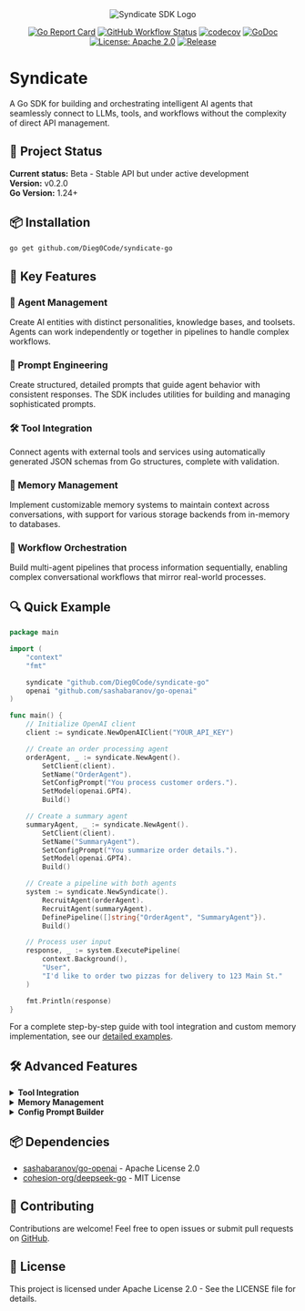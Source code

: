 <div align="center">
  <img src="https://i.imgur.com/e608zH3.png" alt="Syndicate SDK Logo"/>
  
[![Go Report Card](https://goreportcard.com/badge/github.com/Dieg0Code/syndicate-go)](https://goreportcard.com/report/github.com/Dieg0Code/syndicate-go)
[![GitHub Workflow Status](https://img.shields.io/github/actions/workflow/status/Dieg0Code/syndicate-go/ci.yml?branch=main)](https://github.com/Dieg0Code/syndicate-go/actions)
[![codecov](https://codecov.io/github/Dieg0Code/syndicate-go/graph/badge.svg?token=FXYY1S9EP4)](https://codecov.io/github/Dieg0Code/syndicate-go)
[![GoDoc](https://godoc.org/github.com/Dieg0Code/syndicate-go?status.svg)](https://pkg.go.dev/github.com/Dieg0Code/syndicate-go)
[![License: Apache 2.0](https://img.shields.io/badge/License-Apache%202.0-blue.svg)](https://opensource.org/licenses/Apache-2.0)
[![Release](https://img.shields.io/github/v/release/Dieg0Code/syndicate-go)](https://github.com/Dieg0Code/syndicate-go/releases)
</div>

# Syndicate

A Go SDK for building and orchestrating intelligent AI agents that seamlessly connect to LLMs, tools, and workflows without the complexity of direct API management.

## 🚀 Project Status

**Current status:** Beta - Stable API but under active development  
**Version:** v0.2.0  
**Go Version:** 1.24+

## 📦 Installation

```bash
go get github.com/Dieg0Code/syndicate-go
```

## 🔑 Key Features

### 🤖 Agent Management

Create AI entities with distinct personalities, knowledge bases, and toolsets. Agents can work independently or together in pipelines to handle complex workflows.

### 🧠 Prompt Engineering

Create structured, detailed prompts that guide agent behavior with consistent responses. The SDK includes utilities for building and managing sophisticated prompts.

### 🛠️ Tool Integration

Connect agents with external tools and services using automatically generated JSON schemas from Go structures, complete with validation.

### 💾 Memory Management

Implement customizable memory systems to maintain context across conversations, with support for various storage backends from in-memory to databases.

### 🔄 Workflow Orchestration

Build multi-agent pipelines that process information sequentially, enabling complex conversational workflows that mirror real-world processes.

## 🔍 Quick Example

```go
package main

import (
    "context"
    "fmt"

    syndicate "github.com/Dieg0Code/syndicate-go"
    openai "github.com/sashabaranov/go-openai"
)

func main() {
    // Initialize OpenAI client
    client := syndicate.NewOpenAIClient("YOUR_API_KEY")

    // Create an order processing agent
    orderAgent, _ := syndicate.NewAgent().
        SetClient(client).
        SetName("OrderAgent").
        SetConfigPrompt("You process customer orders.").
        SetModel(openai.GPT4).
        Build()

    // Create a summary agent
    summaryAgent, _ := syndicate.NewAgent().
        SetClient(client).
        SetName("SummaryAgent").
        SetConfigPrompt("You summarize order details.").
        SetModel(openai.GPT4).
        Build()

    // Create a pipeline with both agents
    system := syndicate.NewSyndicate().
        RecruitAgent(orderAgent).
        RecruitAgent(summaryAgent).
        DefinePipeline([]string{"OrderAgent", "SummaryAgent"}).
        Build()

    // Process user input
    response, _ := system.ExecutePipeline(
        context.Background(),
        "User",
        "I'd like to order two pizzas for delivery to 123 Main St."
    )

    fmt.Println(response)
}
```

For a complete step-by-step guide with tool integration and custom memory implementation, see our [detailed examples](https://github.com/Dieg0Code/syndicate-go/tree/main/examples).

## 🛠️ Advanced Features

<details>
  <summary><b>Tool Integration</b></summary>

Integrate external tools with agents using JSON schemas. The SDK automatically generates schemas from Go structures, allowing for easy validation and integration.

```go
package main

import (
	"encoding/json"
	"fmt"
	"log"

	syndicate "github.com/Dieg0Code/syndicate-go"
)

// 📝 Defining the schema for menu items
type MenuItemSchema struct {
	ItemName string `json:"item_name" description:"Menu item name" required:"true"`
	Quantity int    `json:"quantity" description:"Quantity ordered by the user" required:"true"`
	Price    int    `json:"price" description:"Menu item price" required:"true"`
}

// 📝 Defining the schema for the user's order
type UserOrderFunctionSchema struct {
	MenuItems       []MenuItemSchema `json:"menu_items" description:"List of ordered menu items" required:"true"`
	DeliveryAddress string           `json:"delivery_address" description:"Order delivery address" required:"true"`
	UserName        string           `json:"user_name" description:"User's name placing the order" required:"true"`
	PhoneNumber     string           `json:"phone_number" description:"User's phone number" required:"true"`
	PaymentMethod   string           `json:"payment_method" description:"Payment method (cash or transfer only)" required:"true" enum:"cash,transfer"`
}

func main() {
	// 🏗️ Generate the JSON schema
	schema, err := syndicate.GenerateRawSchema(UserOrderFunctionSchema{})
	if err != nil {
		log.Fatal(err)
	}

	// 🎨 Pretty-print the schema
	pretty, err := json.MarshalIndent(json.RawMessage(schema), "", "  ")
	if err != nil {
		log.Fatal(err)
	}

	// 📜 Display the generated schema
	fmt.Println("UserOrderFunction schema:")

fmt.Println(string(pretty))
}
```

---

### 🏗️ What does `GenerateRawSchema` do?

The function `GenerateRawSchema` returns a value of type `json.RawMessage`, which is just an alias for `[]byte`. This contains the **JSON schema** we need to define our **Tool**. 🛠️🔧

This structure generates the following JSON schema: 🎯

```json
{
  "type": "object",
  "properties": {
    "delivery_address": {
      "type": "string",
      "description": "Order delivery address"
    },
    "menu_items": {
      "type": "array",
      "description": "List of ordered menu items",
      "items": {
        "type": "object",
        "properties": {
          "item_name": {
            "type": "string",
            "description": "Menu item name"
          },
          "price": {
            "type": "integer",
            "description": "Menu item price"
          },
          "quantity": {
            "type": "integer",
            "description": "Quantity ordered by the user"
          }
        },
        "required": ["item_name", "quantity", "price"],
        "additionalProperties": false
      }
    },
    "payment_method": {
      "type": "string",
      "description": "Payment method (cash or transfer only)",
      "enum": ["cash", "transfer"]
    },
    "phone_number": {
      "type": "string",
      "description": "User's phone number"
    },
    "user_name": {
      "type": "string",
      "description": "User's name placing the order"
    }
  },
  "required": [
    "menu_items",
    "delivery_address",
    "user_name",
    "phone_number",
    "payment_method"
  ],
  "additionalProperties": false
}
```

### 🔄 Deserializing the Response

We can use the same Go structure to capture the response and deserialize it into a Go object. 🧑‍💻📦 This makes it easier to handle the data in your application.

#### Definition of Jsonschemas and Their Handlers 🚀

Now that we know how to create Tools for the LLM, the question arises: **How do we tell the LLM what to do with that information?** 🤔 To do that, we need to define a **`Handler`** for each `Tool`.

Manually creating the logic to distinguish between when the LLM responds with a normal message or with a call to a `Tool` can be tedious and error-prone. 😅 That's why `Syndicate` offers a way to define Handlers for each `Tool`, which are responsible for processing the information the LLM receives.

To achieve this, we have the **`Tool`** interface:

```go
type Tool interface {
	GetDefinition() ToolDefinition   // Returns the definition of the tool (name, description, parameters, etc.)
	Execute(args json.RawMessage) (interface{}, error)  // Executes the tool with the given arguments
}
```

The SDK requires you to implement this interface in order to associate tools with an agent. The interface has two methods:

- **`GetDefinition`**: Returns the definition of the tool, which includes the name, description, parameters, and whether it's strict or not. 📜
- **`Execute`**: This is the method called when the LLM makes a call to the tool. It receives the arguments for the call and returns an object that can be anything, but it must be something that can be converted to a string, since the result of calling the tool will later be passed back to the LLM for further processing. 🔄

Here's an example of what a `Handler` for the `SaveOrder` tool might look like: 🎯

```go
package main

import (
    "encoding/json"
    "fmt"
    "log"

    syndicate "github.com/Dieg0Code/syndicate-go"
)

type MenuItemSchema struct {
	ItemName string `json:"item_name" description:"Menu item name" required:"true"`
	Quantity int    `json:"quantity" description:"Quantity ordered by the user" required:"true"`
	Price    int    `json:"price" description:"Menu item price" required:"true"`
}

type UserOrderFunctionSchema struct {
	MenuItems       []MenuItemSchema `json:"menu_items" description:"List of ordered menu items" required:"true"`
	DeliveryAddress string           `json:"delivery_address" description:"Order delivery address" required:"true"`
	UserName        string           `json:"user_name" description:"User's name placing the order" required:"true"`
	PhoneNumber     string           `json:"phone_number" description:"User's phone number" required:"true"`
	PaymentMethod   string           `json:"payment_method" description:"Payment method (cash or transfer only)" required:"true" enum:"cash,transfer"`
}

type SaveOrderTool struct {
    // Here you can add any necessary fields to process the call
}

func NewSaveOrderTool() syndicate.Tool {
    return &SaveOrderTool{}
}

func (s *SaveOrderTool) GetDefinition() syndicate.ToolDefinition {
    schema, err := syndicate.GenerateRawSchema(UserOrderFunctionSchema{})
    if err != nil {
        log.Fatal(err)
    }

    return syndicate.ToolDefinition{
        Name:        "SaveOrder",
        Description: "Retrieves the user's order. The user must provide the requested menu items, delivery address, name, phone number, and payment method. The payment method can only be cash or bank transfer.",
        Parameters:  schema,
        Strict:      true,
    }
}

func (s *SaveOrderTool) Execute(args json.RawMessage) (interface{}, error) {
    var order UserOrderFunctionSchema
    if err := json.Unmarshal(args, &order); err != nil {
        return nil, err
    }

    // You can do whatever you want with the order information here
    // Save it to a database, send it to an external service, etc.
    // It's up to you.
    // Usually, you'll want to inject a repo dependency into the SaveOrderTool struct and constructor
    // and use it here to store the information.
    fmt.Printf("Order received: %+v\n", order)

    return "Order received successfully", nil
}

func main() {
    // Create a new instance of the tool
    saveOrderTool := NewSaveOrderTool()

    // Create a new instance of an agent
    agent, err := syndicate.NewAgent().
        SetClient(client).
        SetName("HelloAgent").
        SetConfigPrompt("<YOUR_PROMPT>").
        SetMemory(memoryAgentOne).
        SetModel(openai.GPT4).
        EquipTool(saveOrderTool). // Equip the tool to the agent 🧰
        Build()
    if err != nil {
        fmt.Printf("Error creating agent: %v\n", err)
    }

    // Process a sample input with the agent 🧠
    response, err := agent.Process(context.Background(), "Jhon Doe", "What is on the menu?")
    if err != nil {
        fmt.Printf("Error processing input: %v\n", err)
    }

    fmt.Println("\nAgent Response:")
    fmt.Println(response)
}
```

### Key Points 💡

- **`GetDefinition`** returns the definition of the tool, including its name, description, and parameters that the LLM should send when it calls the tool. 📝
- **`Execute`** processes the arguments passed by the LLM, allowing you to perform actions like storing the order in a database or making API calls. 🔄

In the `main` function, we create an agent, equip it with the `SaveOrderTool`, and process a sample input. The LLM will be able to call the tool and execute it with the provided arguments, and you can customize what happens inside the `Execute` method. 🚀

By simply implementing the `Tool` interface and adding the tool to the agent, you can process calls to the tool and do whatever you want with the information the LLM sends you. 🔧🤖 `Syndicate` internally handles detecting when the LLM uses a tool and uses the corresponding `Handler` to process it. 🛠️✨

</details>

<details>
  <summary><b>Memory Management</b></summary>

Implement long-term memory for the agent using the `Memory` interface. This allows the agent to retain context across conversations and improve its responses over time.

```go
package main


/* Import necessary packages */

type ChatMemory struct {

  /* These fields are important for the memory system */

  Name string // Name of the sender
  Role string // Role of the sender (user or assistant)
  Content string // Content of the message
  ToolCallID string // ID of the tool call (if applicable)
  ToolCalls datatype.JSON // Tool calls made during the conversation

  /* Add any other fields you need for your memory system */

}

type MyMemory struct {
  /* Define your necessary dependencies here */
}

func NewMyMemory(/* Dependencies */) syndicate.Memory {
  return &MyMemory{
    /* Initialize your dependencies here */
  }
}

func (m *MyMemory) Get() []syndicate.Message {
	m.mutex.RLock()
	defer m.mutex.RUnlock()
	ctx := context.Background()

	/* Implement the logic to retrieve messages from your memory system */

	return messages
}

func func (m *MyMemory) Add(message syndicate.Message) {
	m.mutex.Lock()
	defer m.mutex.Unlock()
	ctx := context.Background()

  /* Implement the logic to add messages to your memory system */

}
```

</details>

<details>
  <summary><b>Config Prompt Builder</b></summary>

The Config Prompt Builder helps create structured agent configuration prompts using a fluent API:

```go
configPrompt := syndicate.NewPromptBuilder().
  CreateSection("Introduction").
  AddText("Introduction", "You are a customer service agent.").
  CreateSection("Capabilities").
  AddListItem("Capabilities", "Answer product questions.").
  AddListItem("Capabilities", "Handle order inquiries.").
  Build()
```

</details>

## 📦 Dependencies

- [sashabaranov/go-openai](https://github.com/sashabaranov/go-openai) - Apache License 2.0
- [cohesion-org/deepseek-go](https://github.com/cohesion-org/deepseek-go) - MIT License

## 🤝 Contributing

Contributions are welcome! Feel free to open issues or submit pull requests on [GitHub](https://github.com/Dieg0Code/syndicate-go).

## 📜 License

This project is licensed under Apache License 2.0 - See the LICENSE file for details.
